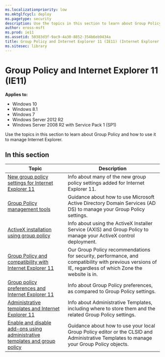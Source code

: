 ```yaml
---
ms.localizationpriority: low
ms.mktglfcycl: deploy
ms.pagetype: security
description: Use the topics in this section to learn about Group Policy and how to use it to manage Internet Explorer.
author: eross-msft
ms.prod: ie11
ms.assetid: 50383d3f-9ac9-4a30-8852-354b6eb9434a
title: Group Policy and Internet Explorer 11 (IE11) (Internet Explorer 11 for IT Pros)
ms.sitesec: library
---
```



# Group Policy and Internet Explorer 11 (IE11)

**Applies to:**

-   Windows 10
-   Windows 8.1
-   Windows 7
-   Windows Server 2012 R2
-   Windows Server 2008 R2 with Service Pack 1 (SP1)

Use the topics in this section to learn about Group Policy and how to use it to manage Internet Explorer.

## In this section

|Topic                                               |Description                                                      |
|----------------------------------------------------|-----------------------------------------------------------------|
|[New group policy settings for Internet Explorer 11](new-group-policy-settings-for-ie11.md) |Info about many of the new group policy settings added for Internet Explorer 11. |
|[Group Policy management tools](group-policy-objects-and-ie11.md) |Guidance about how to use Microsoft Active Directory Domain Services (AD DS) to manage your Group Policy settings. |
|[ActiveX installation using group policy](activex-installation-using-group-policy.md) |Info about using the ActiveX Installer Service (AXIS) and Group Policy to manage your ActiveX control deployment. |
|[Group Policy and compatibility with Internet Explorer 11](group-policy-compatability-with-ie11.md) |Our Group Policy recommendations for security, performance, and compatibility with previous versions of IE, regardless of which Zone the website is in. |
|[Group policy preferences and Internet Explorer 11](group-policy-preferences-and-ie11.md) |Info about Group Policy preferences, as compared to Group Policy settings. |
|[Administrative templates and Internet Explorer 11](administrative-templates-and-ie11.md) |Info about Administrative Templates, including where to store them and the related Group Policy settings. | 
|[Enable and disable add\-ons using administrative templates and group policy](enable-and-disable-add-ons-using-administrative-templates-and-group-policy.md) |Guidance about how to use your local Group Policy editor or the CLSID and Administrative Templates to manage your Group Policy objects.
 

 

 



